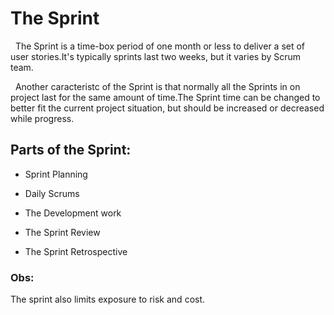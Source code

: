 # The Sprint

&nbsp; The Sprint is a time-box period of one month or less to deliver a set of user stories.It's typically sprints last two weeks, but it varies by Scrum team.

&nbsp; Another caracteristc of the Sprint is that normally all the Sprints in on project last for the same amount of time.The Sprint time can be changed to better fit the current project situation, but should be increased or decreased while progress.

## Parts of the Sprint:

* Sprint Planning

* Daily Scrums

* The Development work

* The Sprint Review

* The Sprint Retrospective

### Obs:

The sprint also limits exposure to risk and cost.